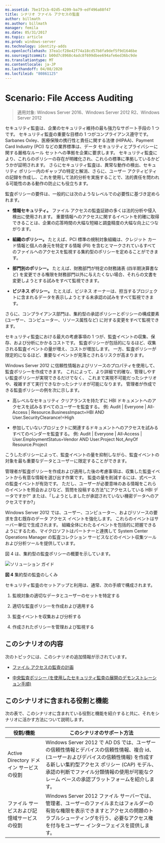 ```yaml
---
ms.assetid: 7be1f2cb-02d5-4209-ba79-edf496a88f47
title: シナリオ ファイル アクセスの監査
author: billmath
ms.author: billmath
manager: femila
ms.date: 05/31/2017
ms.topic: article
ms.prod: windows-server
ms.technology: identity-adds
ms.openlocfilehash: 37ea1cf28e42f74a18cd57b8fa9def5f9d1646be
ms.sourcegitcommit: b00d7c8968c4adc8f699dbee694afe6ed36bc9de
ms.translationtype: MT
ms.contentlocale: ja-JP
ms.lasthandoff: 04/08/2020
ms.locfileid: "80861125"
---
```

# <a name="scenario-file-access-auditing"></a>Scenario: File Access Auditing

>適用対象: Windows Server 2016、Windows Server 2012 R2、Windows Server 2012

セキュリティ監査は、企業のセキュリティ維持の最も強力なサポート手段の 1 つです。 セキュリティ監査の重要な目標の 1 つがコンプライアンス遵守です。 Sarbanes Oxley、医療保険の携行性と責任に関する法律 (HIPAA)、Payment Card Industry (PCI) などの業界標準は、データ セキュリティとプライバシーに関する厳格なルール セットへの準拠を企業に要求します。 セキュリティ監査により、これらのポリシーの存在が明確化され、これらの標準に準拠しているかどうかが証明されます。 さらにセキュリティ監査は、異常な動作の検出、セキュリティ ポリシー内のギャップの特定と解消、さらに、ユーザー アクティビティの記録を作成し、これを使用して法的分析を実施することで、法的責任を問われる可能性のある動作の防止にも役立ちます。  
  
監査ポリシーの要件は、一般的には次のようなレベルでの必要性に基づき定められます。  
  
-   **情報セキュリティ。** ファイル アクセスの監査証跡の多くは法的分析や侵入検出に使用されます。 重要情報へのアクセスに関するイベントを的確に取得できることは、企業の応答時間の大幅な短縮と調査精度の大幅な向上につながります。  
  
-   **組織のポリシー。** たとえば、PCI 標準の規制対象組織は、クレジット カード情報と個人の身元を特定する情報 (PII) を含むとマークされているすべてのファイルへのアクセスを監視する集約型のポリシーを定めることができます。  
  
-   **部門別のポリシー。** たとえば、財務部門が特定の財務諸表 (四半期決算書など) を変更できる権限を財務部門以外に与えたくない場合、それらの文書を変更しようとする試みをすべて監視できます。  
  
-   **ビジネス ポリシー。** たとえば、ビジネス オーナーは、担当するプロジェクトに含まれるデータを表示しようとする未承認の試みをすべて監視できます。  
  
さらに、コンプライアンス部門は、集約型の承認ポリシーとポリシーの構成要素 (ユーザー、コンピューター、リソース属性など) に対する変更をすべて監視できます。  
  
セキュリティ監査における最大の考慮事項の 1 つが、監査イベントの収集、保存、および分析にかかるコストです。 監査ポリシーが包括的になるほど、収集される監査イベントの量が増え、コストが増加します。 一方、監査ポリシーが限定的になるほど、重要なイベントが見落とされるリスクが高まります。  
  
Windows Server 2012 に信頼性情報およびリソースのプロパティを使用して、監査ポリシーを作成できます。 これによって、より詳細で的確な、管理しやすい監査ポリシーが実現できるだけでなく、 これまで実現不可能だったシナリオや、複雑すぎて実行できなかったシナリオが可能になります。 管理者が作成できる監査ポリシーの例を次に示します。  
  
-   高レベルなセキュリティ クリアランスを持たずに HBI ドキュメントへのアクセスを試みるすべてのユーザーを監査する。 例: Audit | Everyone | All-Access | Resource.BusinessImpact=HBI AND User.SecurityClearance!=High  
  
-   参加していないプロジェクトに関連するドキュメントへのアクセスを試みるすべてのベンダーを監査する。 例: Audit | Everyone | All-Access | User.EmploymentStatus=Vendor AND User.Project Not_AnyOf Resource.Project  
  
こうしたポリシーによって、監査イベントの量を抑制しながら、監査イベントの対象を最も重要なデータとユーザーに限定することができます。  
  
管理者が監査ポリシーを作成および適用した後の考慮事項は、収集した監査イベントから有意な情報を選び出す作業です。 監査の量を削減するには、式ベースの監査イベントが有効です。 ただし、ユーザーが必要意味のある情報をこれらのイベントを照会およびなど、質問を投稿する方法"にアクセスしている HBI データですか?" または、「しようとしましたが承認されていない機密データへのアクセスですか?」  
  
 Windows Server 2012 では、ユーザー、コンピューター、およびリソースの要求を含む既存のデータ アクセス イベントを強化します。 これらのイベントはサーバー単位で生成されます。 組織全体にわたるイベントを包括的に把握できるようにするため、マイクロソフトはパートナーと連携して System Center Operations Manager の監査コレクション サービスなどのイベント収集ツールおよび分析ツールを提供しています。  
  
図 4 は、集約型の監査ポリシーの概要を示しています。  
  
![ソリューション ガイド](media/Scenario--File-Access-Auditing/DynamicAccessControl_RevGuide_4.JPG)  
  
**図 4** 集約型の監査のしくみ  
  
セキュリティ監査のセットアップと利用は、通常、次の手順で構成されます。  
  
1.  監視対象の適切なデータとユーザーのセットを特定する  
  
2.  適切な監査ポリシーを作成および適用する  
  
3.  監査イベントを収集および分析する  
  
4.  作成されたポリシーを管理および監視する  
  
## <a name="in-this-scenario"></a>このシナリオの内容  
次のトピックには、このシナリオの追加情報が示されています。  
  
-   [ファイル アクセスの監査の計画](Plan-for-File-Access-Auditing.md)  
  
-   [中央監査ポリシー &#40;を使用したセキュリティ監査の展開のデモンストレーション手順&#41;](Deploy-Security-Auditing-with-Central-Audit-Policies--Demonstration-Steps-.md)  
  
## <a name="roles-and-features-included-in-this-scenario"></a><a name="BKMK_NEW"></a>このシナリオに含まれる役割と機能  
次の表で、このシナリオに含まれている役割と機能を紹介すると共に、それをシナリオに活かす方法について説明します。  
  
|役割/機能|このシナリオのサポート方法|  
|-----------------|---------------------------------|  
|Active Directory ドメイン サービスの役割|Windows Server 2012 で AD DS では、ユーザーの信頼性情報とデバイスの信頼性情報、複合 id、(ユーザーおよびデバイスの信頼性情報) を作成する新しい集約型アクセス ポリシー (CAP) モデル、承認の判断でファイル分類情報の使用が可能なクレーム ベースの承認プラットフォームを紹介します。|  
|ファイル サービスおよび記憶域サービスの役割|Windows Server 2012 ファイル サーバーでは、管理者、ユーザーのファイルまたはフォルダーの有効な権限を表示できますとアクセスの問題のトラブルシューティングを行う、必要なアクセス権を付与をユーザー インターフェイスを提供します。|  
  


